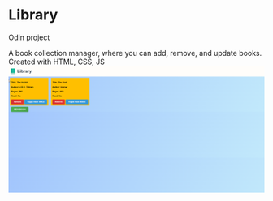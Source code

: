 # Library
Odin project

A book collection manager, where you can add, remove, and update books.
Created with HTML, CSS, JS
![info](https://github.com/iznaor/Library/blob/main/info.png)

